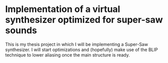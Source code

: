 # Implementation of a virtual synthesizer optimized for super-saw sounds

This is my thesis project in which I will be implementing a Super-Saw synthesizer.
I will start optimizations and (hopefully) make use of the BLIP technique to lower aliasing once the main structure is ready.

